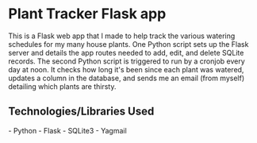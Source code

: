 # Plant Tracker Flask app

This is a Flask web app that I made to help track the various watering schedules for my
many house plants. One Python script sets up the Flask server and details the app routes
needed to add, edit, and delete SQLite records. The second Python script is triggered to
run by a cronjob every day at noon. It checks how long it's been since each plant was
watered, updates a column in the database, and sends me an email (from myself) detailing
which plants are thirsty.

<h2>Technologies/Libraries Used</h2>
- Python
- Flask
- SQLite3
- Yagmail
